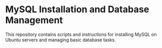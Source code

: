 # MySQL Installation and Database Management

This repository contains scripts and instructions for installing MySQL on Ubuntu servers and managing basic database tasks.
